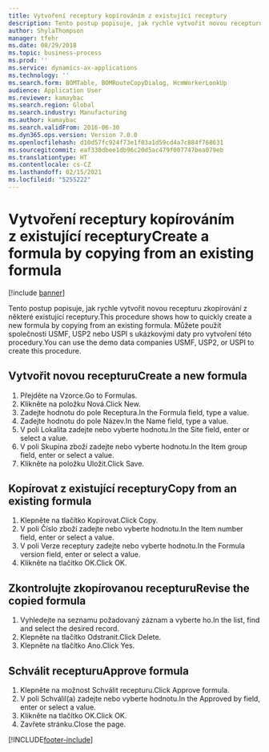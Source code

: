 ```yaml
---
title: Vytvoření receptury kopírováním z existující receptury
description: Tento postup popisuje, jak rychle vytvořit novou recepturu zkopírování z některé existující receptury.
author: ShylaThompson
manager: tfehr
ms.date: 08/29/2018
ms.topic: business-process
ms.prod: ''
ms.service: dynamics-ax-applications
ms.technology: ''
ms.search.form: BOMTable, BOMRouteCopyDialog, HcmWorkerLookUp
audience: Application User
ms.reviewer: kamaybac
ms.search.region: Global
ms.search.industry: Manufacturing
ms.author: kamaybac
ms.search.validFrom: 2016-06-30
ms.dyn365.ops.version: Version 7.0.0
ms.openlocfilehash: d10d57fc924f73e1f03a1d59cd4a7c884f768631
ms.sourcegitcommit: eaf330dbee1db96c20d5ac479f007747bea079eb
ms.translationtype: HT
ms.contentlocale: cs-CZ
ms.lasthandoff: 02/15/2021
ms.locfileid: "5255222"
---
```

# <a name="create-a-formula-by-copying-from-an-existing-formula"></a><span data-ttu-id="71386-103">Vytvoření receptury kopírováním z existující receptury</span><span class="sxs-lookup"><span data-stu-id="71386-103">Create a formula by copying from an existing formula</span></span>

[!include [banner](../../includes/banner.md)]

<span data-ttu-id="71386-104">Tento postup popisuje, jak rychle vytvořit novou recepturu zkopírování z některé existující receptury.</span><span class="sxs-lookup"><span data-stu-id="71386-104">This procedure shows how to quickly create a new formula by copying from an existing formula.</span></span> <span data-ttu-id="71386-105">Můžete použít společnosti USMF, USP2 nebo USPI s ukázkovými daty pro vytvoření této procedury.</span><span class="sxs-lookup"><span data-stu-id="71386-105">You can use the demo data companies USMF, USP2, or USPI to create this procedure.</span></span>


## <a name="create-a-new-formula"></a><span data-ttu-id="71386-106">Vytvořit novou recepturu</span><span class="sxs-lookup"><span data-stu-id="71386-106">Create a new formula</span></span>
1. <span data-ttu-id="71386-107">Přejděte na Vzorce.</span><span class="sxs-lookup"><span data-stu-id="71386-107">Go to Formulas.</span></span>
2. <span data-ttu-id="71386-108">Klikněte na položku Nová.</span><span class="sxs-lookup"><span data-stu-id="71386-108">Click New.</span></span>
3. <span data-ttu-id="71386-109">Zadejte hodnotu do pole Receptura.</span><span class="sxs-lookup"><span data-stu-id="71386-109">In the Formula field, type a value.</span></span>
4. <span data-ttu-id="71386-110">Zadejte hodnotu do pole Název.</span><span class="sxs-lookup"><span data-stu-id="71386-110">In the Name field, type a value.</span></span>
5. <span data-ttu-id="71386-111">V poli Lokalita zadejte nebo vyberte hodnotu.</span><span class="sxs-lookup"><span data-stu-id="71386-111">In the Site field, enter or select a value.</span></span>
6. <span data-ttu-id="71386-112">V poli Skupina zboží zadejte nebo vyberte hodnotu.</span><span class="sxs-lookup"><span data-stu-id="71386-112">In the Item group field, enter or select a value.</span></span>
7. <span data-ttu-id="71386-113">Klikněte na položku Uložit.</span><span class="sxs-lookup"><span data-stu-id="71386-113">Click Save.</span></span>

## <a name="copy-from-an-existing-formula"></a><span data-ttu-id="71386-114">Kopírovat z existující receptury</span><span class="sxs-lookup"><span data-stu-id="71386-114">Copy from an existing formula</span></span>
1. <span data-ttu-id="71386-115">Klepněte na tlačítko Kopírovat.</span><span class="sxs-lookup"><span data-stu-id="71386-115">Click Copy.</span></span>
2. <span data-ttu-id="71386-116">V poli Číslo zboží zadejte nebo vyberte hodnotu.</span><span class="sxs-lookup"><span data-stu-id="71386-116">In the Item number field, enter or select a value.</span></span>
3. <span data-ttu-id="71386-117">V poli Verze receptury zadejte nebo vyberte hodnotu.</span><span class="sxs-lookup"><span data-stu-id="71386-117">In the Formula version field, enter or select a value.</span></span>
4. <span data-ttu-id="71386-118">Klikněte na tlačítko OK.</span><span class="sxs-lookup"><span data-stu-id="71386-118">Click OK.</span></span>

## <a name="revise-the-copied-formula"></a><span data-ttu-id="71386-119">Zkontrolujte zkopírovanou recepturu</span><span class="sxs-lookup"><span data-stu-id="71386-119">Revise the copied formula</span></span>
1. <span data-ttu-id="71386-120">Vyhledejte na seznamu požadovaný záznam a vyberte ho.</span><span class="sxs-lookup"><span data-stu-id="71386-120">In the list, find and select the desired record.</span></span>
2. <span data-ttu-id="71386-121">Klepněte na tlačítko Odstranit.</span><span class="sxs-lookup"><span data-stu-id="71386-121">Click Delete.</span></span>
3. <span data-ttu-id="71386-122">Klepněte na tlačítko Ano.</span><span class="sxs-lookup"><span data-stu-id="71386-122">Click Yes.</span></span>

## <a name="approve-formula"></a><span data-ttu-id="71386-123">Schválit recepturu</span><span class="sxs-lookup"><span data-stu-id="71386-123">Approve formula</span></span>
1. <span data-ttu-id="71386-124">Klepněte na možnost Schválit recepturu.</span><span class="sxs-lookup"><span data-stu-id="71386-124">Click Approve formula.</span></span>
2. <span data-ttu-id="71386-125">V poli Schválil(a) zadejte nebo vyberte hodnotu.</span><span class="sxs-lookup"><span data-stu-id="71386-125">In the Approved by field, enter or select a value.</span></span>
3. <span data-ttu-id="71386-126">Klikněte na tlačítko OK.</span><span class="sxs-lookup"><span data-stu-id="71386-126">Click OK.</span></span>
4. <span data-ttu-id="71386-127">Zavřete stránku.</span><span class="sxs-lookup"><span data-stu-id="71386-127">Close the page.</span></span>



[!INCLUDE[footer-include](../../../includes/footer-banner.md)]